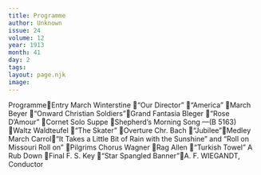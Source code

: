 ```yaml
---
title: Programme
author: Unknown
issue: 24
volume: 12
year: 1913
month: 41
day: 2
tags:
layout: page.njk
image:
---
```

ProgrammeEntry March Winterstine “Our Director” “America” March Beyer “Onward Christian Soldiers”Grand Fantasia Bleger “Rose D’Amour” Cornet Solo Suppe Shepherd’s Morning Song —(B 5163) Waltz Waldteufel “The Skater” Overture Chr. Bach “Jubilee”Medley March Carrol“It Takes a Little Bit of Rain with the Sunshine” and “Roll on Missouri Roll on” Pilgrims Chorus Wagner Rag Allen “Turkish Towel” A Rub Down Final F. S. Key “Star Spangled Banner”A. F. WIEGANDT, Conductor
